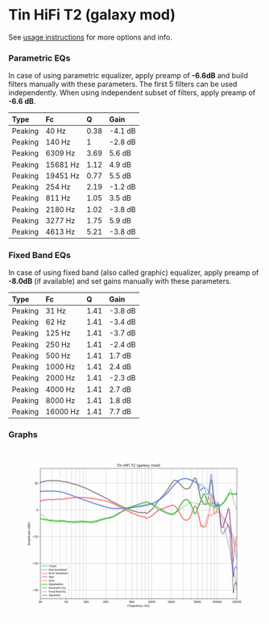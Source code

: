# Tin HiFi T2 (galaxy mod)
See [usage instructions](https://github.com/jaakkopasanen/AutoEq#usage) for more options and info.

### Parametric EQs
In case of using parametric equalizer, apply preamp of **-6.6dB** and build filters manually
with these parameters. The first 5 filters can be used independently.
When using independent subset of filters, apply preamp of **-6.6 dB**.

| Type    | Fc       |    Q | Gain    |
|:--------|:---------|:-----|:--------|
| Peaking | 40 Hz    | 0.38 | -4.1 dB |
| Peaking | 140 Hz   | 1    | -2.8 dB |
| Peaking | 6309 Hz  | 3.69 | 5.6 dB  |
| Peaking | 15681 Hz | 1.12 | 4.9 dB  |
| Peaking | 19451 Hz | 0.77 | 5.5 dB  |
| Peaking | 254 Hz   | 2.19 | -1.2 dB |
| Peaking | 811 Hz   | 1.05 | 3.5 dB  |
| Peaking | 2180 Hz  | 1.02 | -3.8 dB |
| Peaking | 3277 Hz  | 1.75 | 5.9 dB  |
| Peaking | 4613 Hz  | 5.21 | -3.8 dB |

### Fixed Band EQs
In case of using fixed band (also called graphic) equalizer, apply preamp of **-8.0dB**
(if available) and set gains manually with these parameters.

| Type    | Fc       |    Q | Gain    |
|:--------|:---------|:-----|:--------|
| Peaking | 31 Hz    | 1.41 | -3.8 dB |
| Peaking | 62 Hz    | 1.41 | -3.4 dB |
| Peaking | 125 Hz   | 1.41 | -3.7 dB |
| Peaking | 250 Hz   | 1.41 | -2.4 dB |
| Peaking | 500 Hz   | 1.41 | 1.7 dB  |
| Peaking | 1000 Hz  | 1.41 | 2.4 dB  |
| Peaking | 2000 Hz  | 1.41 | -2.3 dB |
| Peaking | 4000 Hz  | 1.41 | 2.7 dB  |
| Peaking | 8000 Hz  | 1.41 | 1.8 dB  |
| Peaking | 16000 Hz | 1.41 | 7.7 dB  |

### Graphs
![](./Tin%20HiFi%20T2%20(galaxy%20mod).png)